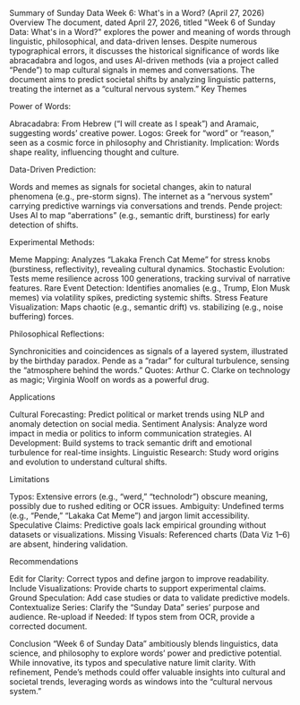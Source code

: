 Summary of Sunday Data Week 6: What's in a Word? (April 27, 2026)
Overview
The document, dated April 27, 2026, titled "Week 6 of Sunday Data: What's in a Word?" explores the power and meaning of words through linguistic, philosophical, and data-driven lenses. Despite numerous typographical errors, it discusses the historical significance of words like abracadabra and logos, and uses AI-driven methods (via a project called “Pende”) to map cultural signals in memes and conversations. The document aims to predict societal shifts by analyzing linguistic patterns, treating the internet as a “cultural nervous system.”
Key Themes

Power of Words:

Abracadabra: From Hebrew (“I will create as I speak”) and Aramaic, suggesting words’ creative power.
Logos: Greek for “word” or “reason,” seen as a cosmic force in philosophy and Christianity.
Implication: Words shape reality, influencing thought and culture.


Data-Driven Prediction:

Words and memes as signals for societal changes, akin to natural phenomena (e.g., pre-storm signs).
The internet as a “nervous system” carrying predictive warnings via conversations and trends.
Pende project: Uses AI to map “aberrations” (e.g., semantic drift, burstiness) for early detection of shifts.


Experimental Methods:

Meme Mapping: Analyzes “Lakaka French Cat Meme” for stress knobs (burstiness, reflectivity), revealing cultural dynamics.
Stochastic Evolution: Tests meme resilience across 100 generations, tracking survival of narrative features.
Rare Event Detection: Identifies anomalies (e.g., Trump, Elon Musk memes) via volatility spikes, predicting systemic shifts.
Stress Feature Visualization: Maps chaotic (e.g., semantic drift) vs. stabilizing (e.g., noise buffering) forces.


Philosophical Reflections:

Synchronicities and coincidences as signals of a layered system, illustrated by the birthday paradox.
Pende as a “radar” for cultural turbulence, sensing the “atmosphere behind the words.”
Quotes: Arthur C. Clarke on technology as magic; Virginia Woolf on words as a powerful drug.



Applications

Cultural Forecasting: Predict political or market trends using NLP and anomaly detection on social media.
Sentiment Analysis: Analyze word impact in media or politics to inform communication strategies.
AI Development: Build systems to track semantic drift and emotional turbulence for real-time insights.
Linguistic Research: Study word origins and evolution to understand cultural shifts.

Limitations

Typos: Extensive errors (e.g., “werd,” “technolodr”) obscure meaning, possibly due to rushed editing or OCR issues.
Ambiguity: Undefined terms (e.g., “Pende,” “Lakaka Cat Meme”) and jargon limit accessibility.
Speculative Claims: Predictive goals lack empirical grounding without datasets or visualizations.
Missing Visuals: Referenced charts (Data Viz 1–6) are absent, hindering validation.

Recommendations

Edit for Clarity: Correct typos and define jargon to improve readability.
Include Visualizations: Provide charts to support experimental claims.
Ground Speculation: Add case studies or data to validate predictive models.
Contextualize Series: Clarify the “Sunday Data” series’ purpose and audience.
Re-upload if Needed: If typos stem from OCR, provide a corrected document.

Conclusion
“Week 6 of Sunday Data” ambitiously blends linguistics, data science, and philosophy to explore words’ power and predictive potential. While innovative, its typos and speculative nature limit clarity. With refinement, Pende’s methods could offer valuable insights into cultural and societal trends, leveraging words as windows into the “cultural nervous system.”
